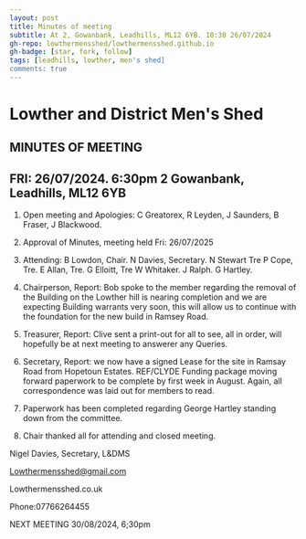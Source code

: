 ```yaml
---
layout: post
title: Minutes of meeting
subtitle: At 2, Gowanbank, Leadhills, ML12 6YB. 18:30 26/07/2024
gh-repo: lowthermensshed/lowthermensshed.github.io
gh-badge: [star, fork, follow]
tags: [leadhills, lowther, men's shed]
comments: true
---
```

# Lowther and District Men's Shed
## MINUTES OF MEETING 
## FRI: 26/07/2024. 6:30pm 2 Gowanbank, Leadhills, ML12 6YB 

1. Open meeting and Apologies: C Greatorex, R Leyden, J Saunders, B Fraser, J Blackwood.

2. Approval of Minutes, meeting held Fri: 26/07/2025

3. Attending: B Lowdon, Chair. N Davies, Secretary. N Stewart Tre P Cope, Tre. E Allan, Tre. G Elloitt, Tre W Whitaker. J Ralph. G Hartley.

4. Chairperson, Report: Bob spoke to the member regarding the removal of the Building on the Lowther hill is nearing completion and we are expecting Building warrants very soon, this will allow us to continue with the foundation for the new build in Ramsey Road.

5. Treasurer, Report: Clive sent a print-out for all to see, all in order, will hopefully be at next meeting to answerer any Queries.

6. Secretary, Report: we now have a signed Lease for the site in Ramsay Road from Hopetoun Estates. REF/CLYDE Funding package moving forward paperwork to be complete by first week in August. Again, all correspondence was laid out for members to read.

7. Paperwork has been completed regarding George Hartley standing down from the committee.

8. Chair thanked all for attending and closed meeting.

Nigel Davies, Secretary, L&DMS

Lowthermensshed@gmail.com

Lowthermensshed.co.uk

Phone:07766264455

NEXT MEETING 30/08/2024, 6;30pm